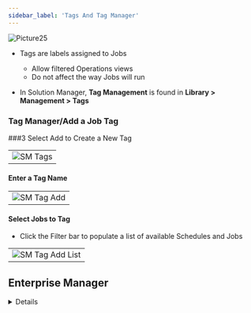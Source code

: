 ```yaml
---
sidebar_label: 'Tags And Tag Manager'
---
```


![Picture25](../static/imgbasic/Picture25.png)

* Tags are labels assigned to Jobs 
  * Allow filtered Operations views
  * Do not affect the way Jobs will run 

* In Solution Manager, **Tag Management** is found in **Library > Management > Tags**

### Tag Manager/Add a Job Tag

###3 Select Add to Create a New Tag 

|                                 |
|---------------------------------|
|![SM Tags](../static/imgbasic/sm-tags.png)|

#### Enter a Tag Name
|                                 |
|---------------------------------|
|![SM Tag Add](../static/imgbasic/sm-tag-add.png)|

#### Select Jobs to Tag

* Click the Filter bar to populate a list of available Schedules and Jobs

|                                 |
|---------------------------------|
|![SM Tag Add List](../static/imgbasic/sm-tag-add-list.png)|


## Enterprise Manager

<details>

|                                 |
|---------------------------------|
|![Picture26](../static/imgbasic/Picture26.png)|  

#### Add a Job Tag

|                                 |
|---------------------------------|
|![Picture27](../static/imgbasic/Picture27.png)|

#### Tag Manager

* Tag Manager provides an easy way to search and view any Jobs using that Tag 
* Allows for renaming and deleting Tags

|                                 |
|---------------------------------|
|![Picture28](../static/imgbasic/Picture28.png)|

</details>